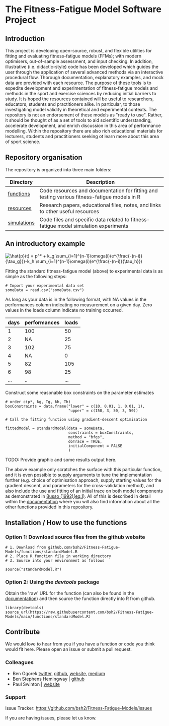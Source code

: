 # The Fitness-Fatigue Model Software Project

## Introduction

This project is developing open-source, robust, and flexible utilities for fitting and evaluating fitness-fatigue models (FFMs); with modern optimisers, out-of-sample assessment, and input checking. In addition, illustrative (i.e. didactic-style) code has been developed which guides the user through the application of several advanced methods via an interactive procedural flow. Thorough documentation, explanatory examples, and mock data are provided with each resource. The purpose of these tools is to expedite development and experimentation of fitness-fatigue models and methods in the sport and exercise sciences by reducing initial barriers to study. It is hoped the resources contained will be useful to researchers, educators, students and practitioners alike. In particular, to those investigating model validity in theoretical and experimental contexts. The repository is not an endorsement of these models as "ready to use". Rather, it should be thought of as a set of tools to aid scientific understanding, accelerate development, and enrich discussion in this area of performance modelling. Within the repository there are also rich educational materials for lecturers, students and practitioners seeking ot learn more about this area of sport science.

## Repository organisation

The repository is organized into three main folders:

| Directory | Description |
|-|-|
| [functions](https://github.com/bsh2/Fitness-Fatigue-Model/tree/main/functions) | Code resources and documentation for fitting and testing various fitness-fatigue models in R |
| [resources](https://github.com/bsh2/Fitness-Fatigue-Model/tree/main/resources) | Research papers, educational files, notes, and links to other useful resources |
| [simulations](https://github.com/bsh2/Fitness-Fatigue-Model/tree/main/simulations) | Code files and specific data related to fitness-fatigue model simulation experiments |

## An introductory example

<img src="https://latex.codecogs.com/svg.latex?\hat{p}(t)&space;=&space;p^*&space;&plus;&space;k_g&space;\sum_{i=1}^{n-1}\omega(i)(e^{\frac{-(n-i)}{\tau_g}})-k_h&space;\sum_{i=1}^{n-1}\omega(i)(e^{\frac{-(n-i)}{\tau_h}})" title="\hat{p}(t) = p^* + k_g \sum_{i=1}^{n-1}\omega(i)(e^{\frac{-(n-i)}{\tau_g}})-k_h \sum_{i=1}^{n-1}\omega(i)(e^{\frac{-(n-i)}{\tau_h}})" />

Fitting the standard fitness-fatigue model (above) to experimental data is as simple as the following steps:

    # Import your experimental data set
    someData = read.csv("someData.csv")

As long as your data is in the following format, with NA values in the performances column indicating no measurement on a given day. Zero values in the loads column indicate no training occurred.
  
  | days | performances | loads |
  |------|--------------|-------|
  | 1    | 100          | 50    |
  | 2    | NA           | 25    |
  | 3    | 102          | 75    |
  | 4    | NA           | 0     |
  | 5    | 82           | 105   |
  | 6    | 98           | 25    |
  | ...  | ..           | ...   |

Construct some reasonable box constraints on the parameter estimates

    # order c(p*, kg, Tg, kh, Th)    
    boxConstraints = data.frame("lower" = c(10, 0.01, 1, 0.01, 1),
                                "upper" = c(150, 3, 50, 3, 50))
    
    # Call the fitting function using gradient-descent optimisation
    
    fittedModel = standardModel(data = someData,
                                constraints = boxConstraints, 
                                method = "bfgs",              
                                doTrace = TRUE,
                                initialComponent = FALSE
                                )

TODO: Provide graphic and some results output here.

The above example only scratches the surface with this particular function, and it is even possible to supply arguments to tune the implementation further (e.g. choice of optimisation approach, supply starting values for the gradient descent, and parameters for the cross-validation method), and also include the use and fitting of an initial trace on both model components as demonstrated in [Busso (1992)(eq.1)](https://link.springer.com/article/10.1007/BF00636228). All of this is described in detail within the [documentation]() where you will also find information about all the other functions provided in this repository.

## Installation / How to use the functions

### Option 1: Download source files from the github website
    
    # 1. Download from github.com/bsh2/Fitness-Fatigue-Models/functions/standardModel.R
    # 2. Place R function file in working directory
    # 3. Source into your environment as follows
    
    source("standardModel.R")
    
### Option 2: Using the *devtools* package

Obtain the 'raw' URL for the function (can also be found in the [documentation]()) and then source the function directly into R from github.

    library(devtools)
    source_url(https://raw.githubusercontent.com/bsh2/Fitness-Fatigue-Models/main/functions/standardModel.R)

## Contribute

We would love to hear from you if you have a function or code you think would fit here. Please open an issue or submit a pull request.

### Colleagues
- Ben Ogorek [twitter](https://twitter.com/benogorek?lang=en), [github](https://github.com/baogorek), [website](https://www.ogorekdatasciences.com/), [medium](https://medium.com/@baogorek)
- Ben Stephens Hemingway | [github](github.com/bsh2)
- Paul Swinton | [website](https://www3.rgu.ac.uk/dmstaff/swinton-paul)

### Support

Issue Tracker: https://github.com/bsh2/Fitness-Fatigue-Models/issues

If you are having issues, please let us know.